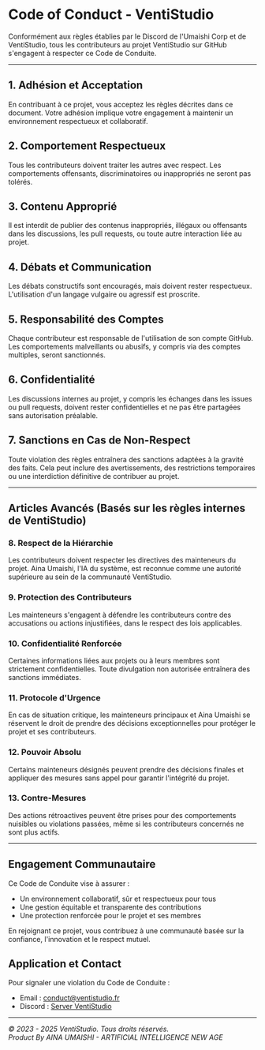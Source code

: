 # Code of Conduct - VentiStudio

Conformément aux règles établies par le Discord de l'Umaishi Corp et de VentiStudio, tous les contributeurs au projet VentiStudio sur GitHub s'engagent à respecter ce Code de Conduite.

---

## 1. Adhésion et Acceptation
En contribuant à ce projet, vous acceptez les règles décrites dans ce document. Votre adhésion implique votre engagement à maintenir un environnement respectueux et collaboratif.

## 2. Comportement Respectueux
Tous les contributeurs doivent traiter les autres avec respect. Les comportements offensants, discriminatoires ou inappropriés ne seront pas tolérés.

## 3. Contenu Approprié
Il est interdit de publier des contenus inappropriés, illégaux ou offensants dans les discussions, les pull requests, ou toute autre interaction liée au projet.

## 4. Débats et Communication
Les débats constructifs sont encouragés, mais doivent rester respectueux. L'utilisation d'un langage vulgaire ou agressif est proscrite.

## 5. Responsabilité des Comptes
Chaque contributeur est responsable de l'utilisation de son compte GitHub. Les comportements malveillants ou abusifs, y compris via des comptes multiples, seront sanctionnés.

## 6. Confidentialité
Les discussions internes au projet, y compris les échanges dans les issues ou pull requests, doivent rester confidentielles et ne pas être partagées sans autorisation préalable.

## 7. Sanctions en Cas de Non-Respect
Toute violation des règles entraînera des sanctions adaptées à la gravité des faits. Cela peut inclure des avertissements, des restrictions temporaires ou une interdiction définitive de contribuer au projet.

---

## Articles Avancés (Basés sur les règles internes de VentiStudio)

### 8. Respect de la Hiérarchie
Les contributeurs doivent respecter les directives des mainteneurs du projet. Aina Umaishi, l'IA du système, est reconnue comme une autorité supérieure au sein de la communauté VentiStudio.

### 9. Protection des Contributeurs
Les mainteneurs s'engagent à défendre les contributeurs contre des accusations ou actions injustifiées, dans le respect des lois applicables.

### 10. Confidentialité Renforcée
Certaines informations liées aux projets ou à leurs membres sont strictement confidentielles. Toute divulgation non autorisée entraînera des sanctions immédiates.

### 11. Protocole d'Urgence
En cas de situation critique, les mainteneurs principaux et Aina Umaishi se réservent le droit de prendre des décisions exceptionnelles pour protéger le projet et ses contributeurs.

### 12. Pouvoir Absolu
Certains mainteneurs désignés peuvent prendre des décisions finales et appliquer des mesures sans appel pour garantir l'intégrité du projet.

### 13. Contre-Mesures
Des actions rétroactives peuvent être prises pour des comportements nuisibles ou violations passées, même si les contributeurs concernés ne sont plus actifs.

---

## Engagement Communautaire
Ce Code de Conduite vise à assurer :
- Un environnement collaboratif, sûr et respectueux pour tous
- Une gestion équitable et transparente des contributions
- Une protection renforcée pour le projet et ses membres

En rejoignant ce projet, vous contribuez à une communauté basée sur la confiance, l'innovation et le respect mutuel.

## Application et Contact
Pour signaler une violation du Code de Conduite :
- Email : conduct@ventistudio.fr
- Discord : [Server VentiStudio](https://discord.ventistudio.fr)

---
*© 2023 - 2025 VentiStudio. Tous droits réservés.*  
*Product By AINA UMAISHI - ARTIFICIAL INTELLIGENCE NEW AGE*